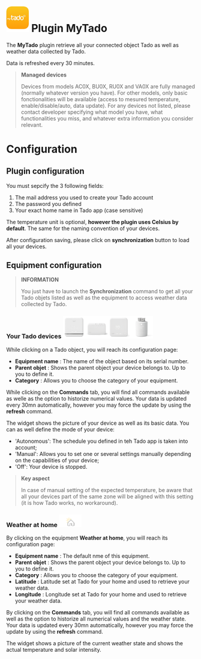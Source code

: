 # <img src="../images/MyTado_icon.png" width="60"/> Plugin MyTado

The **MyTado** plugin retrieve all your connected object Tado as well as weather data collected by Tado.

Data is refreshed every 30 minutes.

>**Managed devices**
>
>Devices from models AC0X, BU0X, RU0X and VA0X are fully managed (normally whatever version you have). For other models, only basic fonctionalities will be available (access to mesured temperature, enable/disable/auto, data update).
>For any devices not listed, please contact developer specifying what model you have, what functionalities you miss, and whatever extra information you consider relevant.

# Configuration

## Plugin configuration

You must sepcify the 3 following fields:
1) The mail address you used to create your Tado account
2) The password you defined
3) Your exact home name in Tado app (case sensitive)

The temperature unit is optional, **however the plugin uses Celsius by default**.
The same for the naming convention of your devices.

After configuration saving, please click on **synchronization** button to load all your devices.

## Equipment configuration

>**INFORMATION**
>
>You just have to launch the **Synchronization** command to get all your Tado objets listed as well as the equipment to access weather data collected by Tado.

### Your Tado devices  <img src="../images/AC01.png" width="60"/><img src="../images/BU01.png" width="60"/><img src="../images/RU01.png" width="60"/><img src="../images/VA01.png" width="60"/>

While clicking on a Tado object, you will reach its configuration page:

- **Equipment name** : The name of the object based on its serial number.
- **Parent objet** : Shows the parent object your device belongs to. Up to you to define it.
- **Category** : Allows you to choose the category of your equipment.

While clicking on the **Commands** tab, you will find all commands available as welle as the option to historize numerical values.
Your data is updated every 30mn automatically, however you may force the update by using the **refresh** command.

The widget shows the picture of your device as well as its basic data.
You can as well define the mode of your device:
- 'Autonomous': The schedule you defined in teh Tado app is taken into account;
- 'Manual': Allows you to set one or several settings manually depending on the capabilities of your device;
- 'Off': Your device is stopped.

>**Key aspect**
>
>In case of manual setting of the expected temperature, be aware that all your devices part of the same zone will be aligned with this setting (it is how Tado works, no workaround).

### Weather at home <img src="../images/WeatherEq.svg" width="60"/>

By clicking on the equipment **Weather at home**, you will reach its configuration page:

- **Equipment name** : The default nme of this equipment.
- **Parent objet** : Shows the parent object your device belongs to. Up to you to define it.
- **Category** : Allows you to choose the category of your equipment.
- **Latitude** : Latitude set at Tado for your home and used to retrieve your weather data.
- **Longitude** : Longitude set at Tado for your home and used to retrieve your weather data.

By clicking on the **Commands** tab, you will find all commands available as well as the option to historize all numerical values and the weather state.
Your data is updated every 30mn automatically, however you may force the update by using the **refresh** command.

The widget shows a picture of the current weather state and shows the actual temperature and solar intensity.
